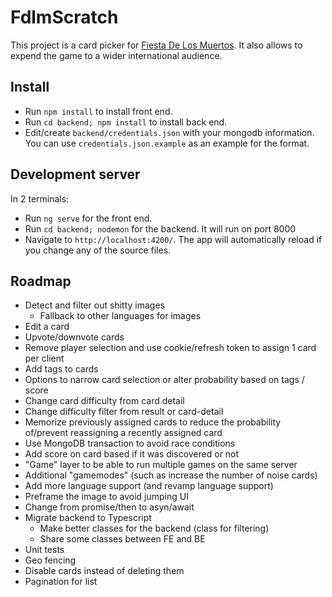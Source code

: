 # FdlmScratch

This project is a card picker for [Fiesta De Los Muertos](https://boardgamegeek.com/boardgame/285253/fiesta-de-los-muertos). It also allows to expend the game to a wider international audience.

## Install
- Run `npm install` to install front end.
- Run `cd backend; npm install` to install back end.
- Edit/create `backend/credentials.json` with your mongodb information. You can use `credentials.json.example` as an example for the format.

## Development server

In 2 terminals:
- Run `ng serve` for the front end.
- Run `cd backend; nodemon` for the backend. It will run on port 8000
- Navigate to `http://localhost:4200/`. The app will automatically reload if you change any of the source files.

## Roadmap
- Detect and filter out shitty images
    - Fallback to other languages for images
- Edit a card
- Upvote/downvote cards
- Remove player selection and use cookie/refresh token to assign 1 card per client
- Add tags to cards
- Options to narrow card selection or alter probability based on tags / score
- Change card difficulty from card detail
- Change difficulty filter from result or card-detail
- Memorize previously assigned cards to reduce the probability of/prevent reassigning a recently assigned card
- Use MongoDB transaction to avoid race conditions
- Add score on card based if it was discovered or not
- "Game" layer to be able to run multiple games on the same server
- Additional "gamemodes" (such as increase the number of noise cards)
- Add more language support (and revamp language support)
- Preframe the image to avoid jumping UI
- Change from promise/then to asyn/await
- Migrate backend to Typescript
    - Make better classes for the backend (class for filtering)
    - Share some classes between FE and BE
- Unit tests
- Geo fencing
- Disable cards instead of deleting them
- Pagination for list